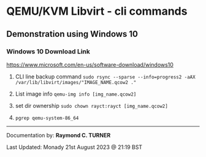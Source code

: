 # QEMU/KVM Libvirt - cli commands
## Demonstration using Windows 10
### Windows 10 Download Link
https://www.microsoft.com/en-us/software-download/windows10
1. CLI line backup command
`sudo rsync --sparse --info=progress2 -aAX /var/lib/libvirt/images/"IMAGE_NAME.qcow2 ."`

1. List image info
`qemu-img info [img_name.qcow2]`

1. set dir ownership
`sudo chown rayct:rayct [img_name.qcow2]`

1. `pgrep qemu-system-86_64`


---

Documentation by: **Raymond C. TURNER**

Last Updated: Monady 21st August 2023 @ 21:19 BST